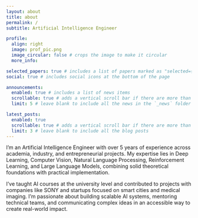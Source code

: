 ```yaml
---
layout: about
title: about
permalink: /
subtitle: Artificial Intelligence Engineer

profile:
  align: right
  image: prof_pic.png
  image_circular: false # crops the image to make it circular
  more_info: 

selected_papers: true # includes a list of papers marked as "selected={true}"
social: true # includes social icons at the bottom of the page

announcements:
  enabled: true # includes a list of news items
  scrollable: true # adds a vertical scroll bar if there are more than 3 news items
  limit: 5 # leave blank to include all the news in the `_news` folder

latest_posts:
  enabled: true
  scrollable: true # adds a vertical scroll bar if there are more than 3 new posts items
  limit: 3 # leave blank to include all the blog posts
---
```


I’m an Artificial Intelligence Engineer with over 5 years of experience across academia, industry, and entrepreneurial projects. My expertise lies in Deep Learning, Computer Vision, Natural Language Processing, Reinforcement Learning, and Large Language Models, combining solid theoretical foundations with practical implementation. 

I’ve taught AI courses at the university level and contributed to projects with companies like SONY and startups focused on smart cities and medical imaging. I’m passionate about building scalable AI systems, mentoring technical teams, and communicating complex ideas in an accessible way to create real-world impact.

